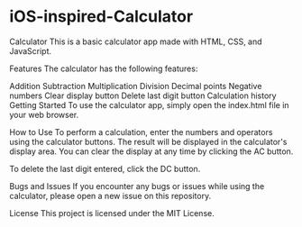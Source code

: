 # iOS-inspired-Calculator
Calculator
This is a basic calculator app made with HTML, CSS, and JavaScript.

Features
The calculator has the following features:

Addition
Subtraction
Multiplication
Division
Decimal points
Negative numbers
Clear display button
Delete last digit button
Calculation history
Getting Started
To use the calculator app, simply open the index.html file in your web browser.

How to Use
To perform a calculation, enter the numbers and operators using the calculator buttons. The result will be displayed in the calculator's display area. You can clear the display at any time by clicking the AC button.

To delete the last digit entered, click the DC button.

Bugs and Issues
If you encounter any bugs or issues while using the calculator, please open a new issue on this repository.

License
This project is licensed under the MIT License.
